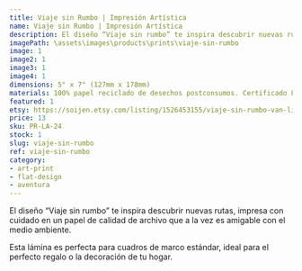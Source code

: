 ```yaml
---
title: Viaje sin Rumbo | Impresión Artística
name: Viaje sin Rumbo | Impresión Artística
description: El diseño “Viaje sin rumbo” te inspira descubrir nuevas rutas, impresa con cuidado en un papel de calidad de archivo que a la vez es amigable con el medio ambiente.
imagePath: \assets\images\products\prints\viaje-sin-rumbo
image: 1
image2: 1
image3: 1
image4: 1
dimensions: 5" x 7" (127mm x 178mm)
materials: 100% papel reciclado de desechos postconsumos. Certificado FSC.
featured: 1
etsy: https://soijen.etsy.com/listing/1526453155/viaje-sin-rumbo-van-life-print-thick?utm_source=Copy&utm_medium=ListingManager&utm_campaign=Share&utm_term=so.lmsm&share_time=1695262045331
price: 13
sku: PR-LA-24
stock: 1
slug: viaje-sin-rumbo
ref: viaje-sin-rumbo
category:
- art-print
- flat-design
- aventura
---
```

El diseño “Viaje sin rumbo” te inspira descubrir nuevas rutas, impresa con cuidado en un papel de calidad de archivo que a la vez es amigable con el medio ambiente.

Esta lámina es perfecta para cuadros de marco estándar, ideal para el perfecto regalo o la decoración de tu hogar.
